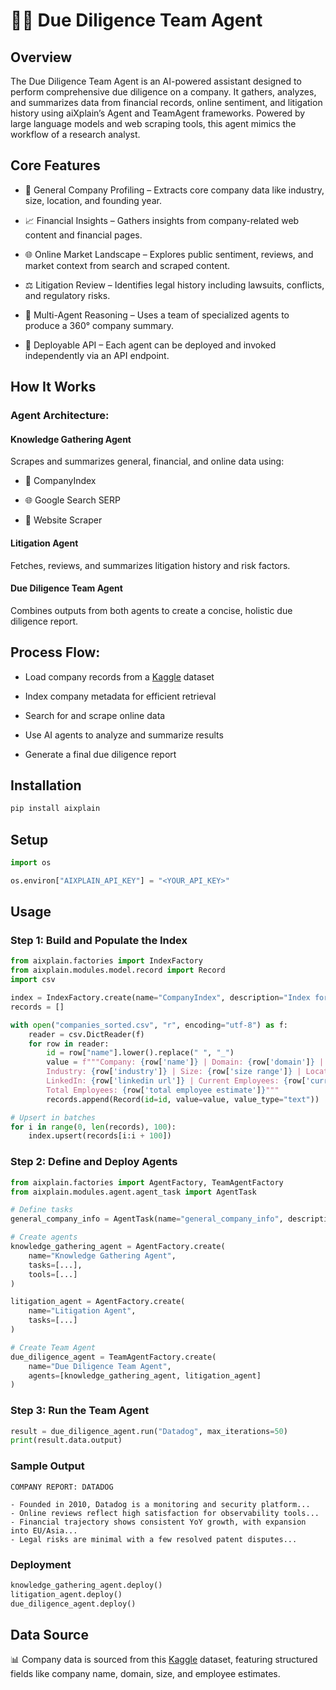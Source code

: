 # 🕵️‍♀️ Due Diligence Team Agent

## Overview

The Due Diligence Team Agent is an AI-powered assistant designed to perform comprehensive due diligence on a company. It gathers, analyzes, and summarizes data from financial records, online sentiment, and litigation history using aiXplain’s Agent and TeamAgent frameworks. Powered by large language models and web scraping tools, this agent mimics the workflow of a research analyst.

## Core Features
- 🏢 General Company Profiling – Extracts core company data like industry, size, location, and founding year.

- 📈 Financial Insights – Gathers insights from company-related web content and financial pages.

- 🌐 Online Market Landscape – Explores public sentiment, reviews, and market context from search and scraped content.

- ⚖️ Litigation Review – Identifies legal history including lawsuits, conflicts, and regulatory risks.

- 🧠 Multi-Agent Reasoning – Uses a team of specialized agents to produce a 360° company summary.

- 🚀 Deployable API – Each agent can be deployed and invoked independently via an API endpoint.

## How It Works

### Agent Architecture:

#### Knowledge Gathering Agent

Scrapes and summarizes general, financial, and online data using:

- 🔎 CompanyIndex

- 🌐 Google Search SERP

- 🧰 Website Scraper

#### Litigation Agent

Fetches, reviews, and summarizes litigation history and risk factors.

####  Due Diligence Team Agent

Combines outputs from both agents to create a concise, holistic due diligence report.

## Process Flow:

- Load company records from a [Kaggle](https://www.kaggle.com/datasets/peopledatalabssf/free-7-million-company-dataset) dataset

- Index company metadata for efficient retrieval

- Search for and scrape online data

- Use AI agents to analyze and summarize results

- Generate a final due diligence report

## Installation

```bash
pip install aixplain
```

## Setup

```python
import os

os.environ["AIXPLAIN_API_KEY"] = "<YOUR_API_KEY>"
```

## Usage

### Step 1: Build and Populate the Index

```python
from aixplain.factories import IndexFactory
from aixplain.modules.model.record import Record
import csv

index = IndexFactory.create(name="CompanyIndex", description="Index for global company metadata")
records = []

with open("companies_sorted.csv", "r", encoding="utf-8") as f:
    reader = csv.DictReader(f)
    for row in reader:
        id = row["name"].lower().replace(" ", "_")
        value = f"""Company: {row['name']} | Domain: {row['domain']} | Founded: {row['year founded']} |
        Industry: {row['industry']} | Size: {row['size range']} | Location: {row['locality']}, {row['country']} |
        LinkedIn: {row['linkedin url']} | Current Employees: {row['current employee estimate']} |
        Total Employees: {row['total employee estimate']}"""
        records.append(Record(id=id, value=value, value_type="text"))

# Upsert in batches
for i in range(0, len(records), 100):
    index.upsert(records[i:i + 100])
```

### Step 2: Define and Deploy Agents

```python
from aixplain.factories import AgentFactory, TeamAgentFactory
from aixplain.modules.agent.agent_task import AgentTask

# Define tasks
general_company_info = AgentTask(name="general_company_info", description="...")  

# Create agents
knowledge_gathering_agent = AgentFactory.create(
    name="Knowledge Gathering Agent",
    tasks=[...],
    tools=[...]
)

litigation_agent = AgentFactory.create(
    name="Litigation Agent",
    tasks=[...]
)

# Create Team Agent
due_diligence_agent = TeamAgentFactory.create(
    name="Due Diligence Team Agent",
    agents=[knowledge_gathering_agent, litigation_agent]
)
```

### Step 3: Run the Team Agent

```python
result = due_diligence_agent.run("Datadog", max_iterations=50)
print(result.data.output)
```

### Sample Output

```
COMPANY REPORT: DATADOG

- Founded in 2010, Datadog is a monitoring and security platform...
- Online reviews reflect high satisfaction for observability tools...
- Financial trajectory shows consistent YoY growth, with expansion into EU/Asia...
- Legal risks are minimal with a few resolved patent disputes...
```

### Deployment

```python
knowledge_gathering_agent.deploy()
litigation_agent.deploy()
due_diligence_agent.deploy()
```

## Data Source

📊 Company data is sourced from this [Kaggle](https://www.kaggle.com/datasets/peopledatalabssf/free-7-million-company-dataset) dataset, featuring structured fields like company name, domain, size, and employee estimates.